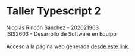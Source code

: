 # Taller Typescript 2
Nicolás Rincón Sánchez - 202021963<br>
ISIS2603 - Desarrollo de Software en Equipo<br><br>
Acceso a la página web generada [desde este link]().
